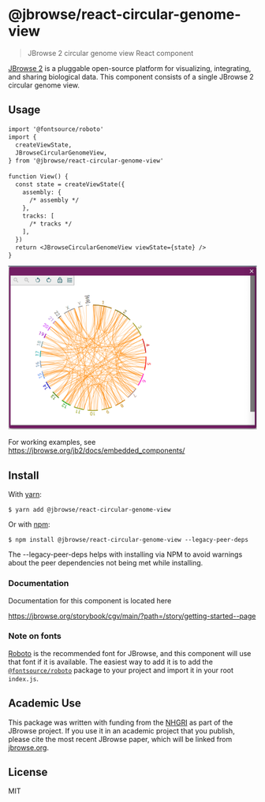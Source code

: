 # @jbrowse/react-circular-genome-view

> JBrowse 2 circular genome view React component

[JBrowse 2](https://jbrowse.org/jb2/) is a pluggable open-source platform for
visualizing, integrating, and sharing biological data. This component consists
of a single JBrowse 2 circular genome view.

## Usage

```tsx
import '@fontsource/roboto'
import {
  createViewState,
  JBrowseCircularGenomeView,
} from '@jbrowse/react-circular-genome-view'

function View() {
  const state = createViewState({
    assembly: {
      /* assembly */
    },
    tracks: [
      /* tracks */
    ],
  })
  return <JBrowseCircularGenomeView viewState={state} />
}
```

![](docs/img/exampleView.png)

For working examples, see https://jbrowse.org/jb2/docs/embedded_components/

## Install

With [yarn](https://yarnpkg.com/):

```
$ yarn add @jbrowse/react-circular-genome-view
```

Or with [npm](https://npmjs.org/):

```
$ npm install @jbrowse/react-circular-genome-view --legacy-peer-deps
```

The --legacy-peer-deps helps with installing via NPM to avoid warnings about the
peer dependencies not being met while installing.

### Documentation

Documentation for this component is located here

https://jbrowse.org/storybook/cgv/main/?path=/story/getting-started--page

### Note on fonts

[Roboto](https://fonts.google.com/specimen/Roboto) is the recommended font for
JBrowse, and this component will use that font if it is available. The easiest
way to add it is to add the
[`@fontsource/roboto`](https://www.npmjs.com/package/@fontsource/roboto) package
to your project and import it in your root `index.js`.

## Academic Use

This package was written with funding from the [NHGRI](https://genome.gov/) as
part of the JBrowse project. If you use it in an academic project that you
publish, please cite the most recent JBrowse paper, which will be linked from
[jbrowse.org](https://jbrowse.org/).

## License

MIT
